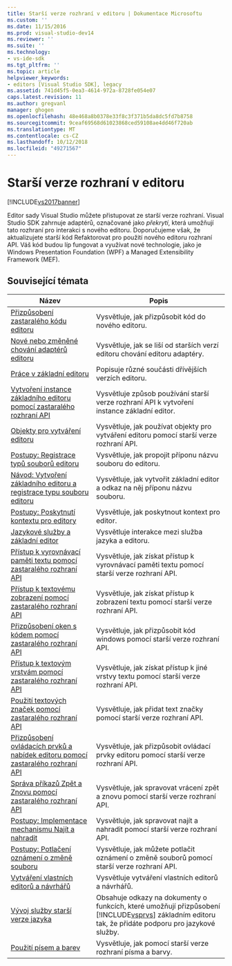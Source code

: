 ```yaml
---
title: Starší verze rozhraní v editoru | Dokumentace Microsoftu
ms.custom: ''
ms.date: 11/15/2016
ms.prod: visual-studio-dev14
ms.reviewer: ''
ms.suite: ''
ms.technology:
- vs-ide-sdk
ms.tgt_pltfrm: ''
ms.topic: article
helpviewer_keywords:
- editors [Visual Studio SDK], legacy
ms.assetid: 741d45f5-0ea3-4614-972a-8728fe054e07
caps.latest.revision: 11
ms.author: gregvanl
manager: ghogen
ms.openlocfilehash: 48e468a8b0378e33f8c3f371b5da8dc5fd7b8758
ms.sourcegitcommit: 9ceaf69568d61023868ced59108ae4dd46f720ab
ms.translationtype: MT
ms.contentlocale: cs-CZ
ms.lasthandoff: 10/12/2018
ms.locfileid: "49271567"
---
```

# <a name="legacy-interfaces-in-the-editor"></a>Starší verze rozhraní v editoru
[!INCLUDE[vs2017banner](../includes/vs2017banner.md)]

Editor sady Visual Studio můžete přistupovat ze starší verze rozhraní. Visual Studio SDK zahrnuje adaptérů, označované jako *překrytí*, která umožňují tato rozhraní pro interakci s nového editoru. Doporučujeme však, že aktualizujete starší kód Refaktorovat pro použití nového editoru rozhraní API. Váš kód budou líp fungovat a využívat nové technologie, jako je Windows Presentation Foundation (WPF) a Managed Extensibility Framework (MEF).  
  
## <a name="related-topics"></a>Související témata  
  
|Název|Popis|  
|-----------|-----------------|  
|[Přizpůsobení zastaralého kódu editoru](../extensibility/adapting-legacy-code-to-the-editor.md)|Vysvětluje, jak přizpůsobit kód do nového editoru.|  
|[Nové nebo změněné chování adaptérů editoru](../extensibility/new-or-changed-behavior-with-editor-adapters.md)|Vysvětluje, jak se liší od starších verzí editoru chování editoru adaptéry.|  
|[Práce v základní editoru](../extensibility/inside-the-core-editor.md)|Popisuje různé součásti dřívějších verzích editoru.|  
|[Vytvoření instance základního editoru pomocí zastaralého rozhraní API](../extensibility/instantiating-the-core-editor-by-using-the-legacy-api.md)|Vysvětluje způsob používání starší verze rozhraní API k vytvoření instance základní editor.|  
|[Objekty pro vytváření editoru](../extensibility/editor-factories.md)|Vysvětluje, jak používat objekty pro vytváření editoru pomocí starší verze rozhraní API.|  
|[Postupy: Registrace typů souborů editoru](../extensibility/how-to-register-editor-file-types.md)|Vysvětluje, jak propojit příponu názvu souboru do editoru.|  
|[Návod: Vytvoření základního editoru a registrace typu souboru editoru](../extensibility/walkthrough-creating-a-core-editor-and-registering-an-editor-file-type.md)|Vysvětluje, jak vytvořit základní editor a odkaz na něj příponu názvu souboru.|  
|[Postupy: Poskytnutí kontextu pro editory](../extensibility/how-to-provide-context-for-editors.md)|Vysvětluje, jak poskytnout kontext pro editor.|  
|[Jazykové služby a základní editor](../extensibility/language-services-and-the-core-editor.md)|Vysvětluje interakce mezi služba jazyka a editoru.|  
|[Přístup k vyrovnávací paměti textu pomocí zastaralého rozhraní API](../extensibility/accessing-the-text-buffer-by-using-the-legacy-api.md)|Vysvětluje, jak získat přístup k vyrovnávací paměti textu pomocí starší verze rozhraní API.|  
|[Přístup k textovému zobrazení pomocí zastaralého rozhraní API](../extensibility/accessing-thetext-view-by-using-the-legacy-api.md)|Vysvětluje, jak získat přístup k zobrazení textu pomocí starší verze rozhraní API.|  
|[Přizpůsobení oken s kódem pomocí zastaralého rozhraní API](../extensibility/customizing-code-windows-by-using-the-legacy-api.md)|Vysvětluje, jak přizpůsobit kód windows pomocí starší verze rozhraní API.|  
|[Přístup k textovým vrstvám pomocí zastaralého rozhraní API](../extensibility/accessing-text-layers-by-using-the-legacy-api.md)|Vysvětluje, jak získat přístup k jiné vrstvy textu pomocí starší verze rozhraní API.|  
|[Použití textových značek pomocí zastaralého rozhraní API](../extensibility/using-text-markers-with-the-legacy-api.md)|Vysvětluje, jak přidat text značky pomocí starší verze rozhraní API.|  
|[Přizpůsobení ovládacích prvků a nabídek editoru pomocí zastaralého rozhraní API](../extensibility/customizing-editor-controls-and-menus-by-using-the-legacy-api.md)|Vysvětluje, jak přizpůsobit ovládací prvky editoru pomocí starší verze rozhraní API.|  
|[Správa příkazů Zpět a Znovu pomocí zastaralého rozhraní API](../extensibility/managing-undo-and-redo-by-using-the-legacy-api.md)|Vysvětluje, jak spravovat vrácení zpět a znovu pomocí starší verze rozhraní API.|  
|[Postupy: Implementace mechanismu Najít a nahradit](../extensibility/how-to-implement-the-find-and-replace-mechanism.md)|Vysvětluje, jak spravovat najít a nahradit pomocí starší verze rozhraní API.|  
|[Postupy: Potlačení oznámení o změně souboru](../extensibility/how-to-suppress-file-change-notifications.md)|Vysvětluje, jak můžete potlačit oznámení o změně souborů pomocí starší verze rozhraní API.|  
|[Vytváření vlastních editorů a návrhářů](../extensibility/creating-custom-editors-and-designers.md)|Vysvětluje vytváření vlastních editorů a návrhářů.|  
|[Vývoj služby starší verze jazyka](../extensibility/internals/developing-a-legacy-language-service.md)|Obsahuje odkazy na dokumenty o funkcích, které umožňují přizpůsobení [!INCLUDE[vsprvs](../includes/vsprvs-md.md)] základním editoru tak, že přidáte podporu pro jazykové služby.|  
|[Použití písem a barev](../extensibility/using-fonts-and-colors.md)|Vysvětluje, jak pomocí starší verze rozhraní písma a barvy.|

